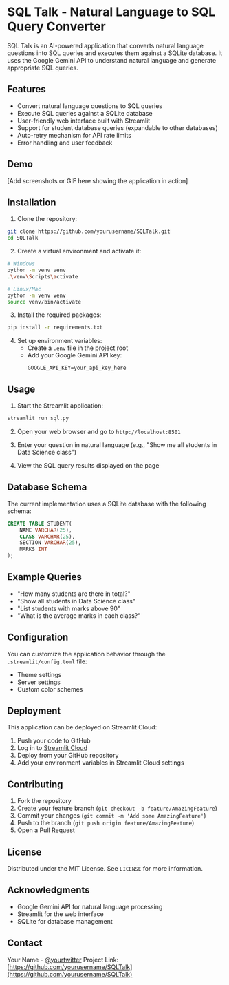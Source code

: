 # SQL Talk - Natural Language to SQL Query Converter

SQL Talk is an AI-powered application that converts natural language questions into SQL queries and executes them against a SQLite database. It uses the Google Gemini API to understand natural language and generate appropriate SQL queries.

## Features

- Convert natural language questions to SQL queries
- Execute SQL queries against a SQLite database
- User-friendly web interface built with Streamlit
- Support for student database queries (expandable to other databases)
- Auto-retry mechanism for API rate limits
- Error handling and user feedback

## Demo

[Add screenshots or GIF here showing the application in action]

## Installation

1. Clone the repository:

```bash
git clone https://github.com/yourusername/SQLTalk.git
cd SQLTalk
```

2. Create a virtual environment and activate it:

```bash
# Windows
python -m venv venv
.\venv\Scripts\activate

# Linux/Mac
python -m venv venv
source venv/bin/activate
```

3. Install the required packages:

```bash
pip install -r requirements.txt
```

4. Set up environment variables:
   - Create a `.env` file in the project root
   - Add your Google Gemini API key:
     ```
     GOOGLE_API_KEY=your_api_key_here
     ```

## Usage

1. Start the Streamlit application:

```bash
streamlit run sql.py
```

2. Open your web browser and go to `http://localhost:8501`

3. Enter your question in natural language (e.g., "Show me all students in Data Science class")

4. View the SQL query results displayed on the page

## Database Schema

The current implementation uses a SQLite database with the following schema:

```sql
CREATE TABLE STUDENT(
    NAME VARCHAR(25),
    CLASS VARCHAR(25),
    SECTION VARCHAR(25),
    MARKS INT
);
```

## Example Queries

- "How many students are there in total?"
- "Show all students in Data Science class"
- "List students with marks above 90"
- "What is the average marks in each class?"

## Configuration

You can customize the application behavior through the `.streamlit/config.toml` file:

- Theme settings
- Server settings
- Custom color schemes

## Deployment

This application can be deployed on Streamlit Cloud:

1. Push your code to GitHub
2. Log in to [Streamlit Cloud](https://streamlit.io/cloud)
3. Deploy from your GitHub repository
4. Add your environment variables in Streamlit Cloud settings

## Contributing

1. Fork the repository
2. Create your feature branch (`git checkout -b feature/AmazingFeature`)
3. Commit your changes (`git commit -m 'Add some AmazingFeature'`)
4. Push to the branch (`git push origin feature/AmazingFeature`)
5. Open a Pull Request

## License

Distributed under the MIT License. See `LICENSE` for more information.

## Acknowledgments

- Google Gemini API for natural language processing
- Streamlit for the web interface
- SQLite for database management

## Contact

Your Name - [@yourtwitter](https://twitter.com/yourtwitter)
Project Link: [https://github.com/yourusername/SQLTalk](https://github.com/yourusername/SQLTalk)
